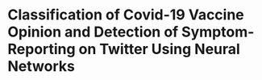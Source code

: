 # Classification of Covid-19 Vaccine Opinion and Detection of Symptom-Reporting on Twitter Using Neural Networks
